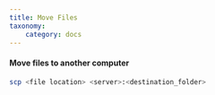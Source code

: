 ```yaml
---
title: Move Files
taxonomy:
    category: docs
---
```


#### Move files to another computer
``` bash
scp <file location> <server>:<destination_folder>
```
